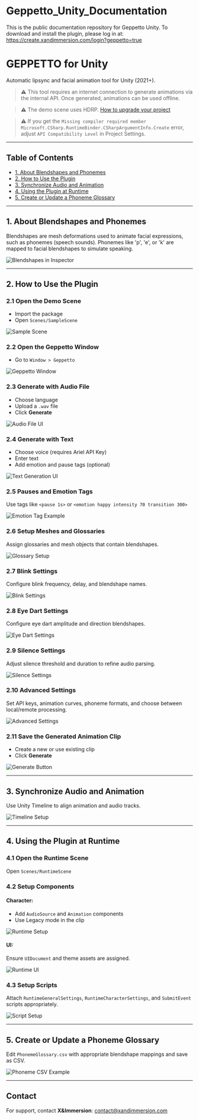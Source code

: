 # Geppetto_Unity_Documentation
This is the public documentation repository for Geppetto Unity. To download and install the plugin, please log in at: https://create.xandimmersion.com/login?geppetto=true

# GEPPETTO for Unity

Automatic lipsync and facial animation tool for Unity (2021+).

> ⚠️ This tool requires an internet connection to generate animations via the internal API. Once generated, animations can be used offline.  

> ⚠️ The demo scene uses HDRP. [How to upgrade your project](https://docs.unity.cn/Packages/com.unity.render-pipelines.high-definition@14.0/manual/Upgrading-To-HDRP)  

> ⚠️ If you get the `Missing compiler required member Microsoft.CSharp.RuntimeBinder.CSharpArgumentInfo.Create` error, adjust `API Compatibility Level` in Project Settings.


---

## Table of Contents

- [1. About Blendshapes and Phonemes](#1-about-blendshapes-and-phonemes)
- [2. How to Use the Plugin](#2-how-to-use-the-plugin)
- [3. Synchronize Audio and Animation](#3-synchronize-audio-and-animation)
- [4. Using the Plugin at Runtime](#4-using-the-plugin-at-runtime)
- [5. Create or Update a Phoneme Glossary](#5-create-or-update-a-phoneme-glossary)

---

## 1. About Blendshapes and Phonemes

Blendshapes are mesh deformations used to animate facial expressions, such as phonemes (speech sounds).
Phonemes like 'p', 'e', or 'k' are mapped to facial blendshapes to simulate speaking.

![Blendshapes in Inspector](/docs/images/geppetto_page1_img1.png)


---

## 2. How to Use the Plugin

### 2.1 Open the Demo Scene
- Import the package
- Open `Scenes/SampleScene`

![Sample Scene](/docs/images/geppetto_page4_img1.png)

### 2.2 Open the Geppetto Window
- Go to `Window > Geppetto`

![Geppetto Window](/docs/images/geppetto_page5_img1.png)

### 2.3 Generate with Audio File
- Choose language
- Upload a `.wav` file
- Click **Generate**

![Audio File UI](/docs/images/geppetto_page5_img2.png)

### 2.4 Generate with Text
- Choose voice (requires Ariel API Key)
- Enter text
- Add emotion and pause tags (optional)

![Text Generation UI](/docs/images/geppetto_page6_img1.png)

### 2.5 Pauses and Emotion Tags
Use tags like `<pause 1s>` or `<emotion happy intensity 70 transition 300>`

![Emotion Tag Example](/docs/images/geppetto_page6_img2.png)

### 2.6 Setup Meshes and Glossaries
Assign glossaries and mesh objects that contain blendshapes.

![Glossary Setup](/docs/images/geppetto_page6_img3.png)

### 2.7 Blink Settings
Configure blink frequency, delay, and blendshape names.

![Blink Settings](/docs/images/geppetto_page7_img2.png)

### 2.8 Eye Dart Settings
Configure eye dart amplitude and direction blendshapes.

![Eye Dart Settings](/docs/images/geppetto_page8_img1.png)

### 2.9 Silence Settings
Adjust silence threshold and duration to refine audio parsing.

![Silence Settings](/docs/images/geppetto_page9_img1.png)

### 2.10 Advanced Settings
Set API keys, animation curves, phoneme formats, and choose between local/remote processing.

![Advanced Settings](/docs/images/geppetto_page10_img1.png)

### 2.11 Save the Generated Animation Clip
- Create a new or use existing clip
- Click **Generate**

![Generate Button](/docs/images/geppetto_page11_img1.png)


---

## 3. Synchronize Audio and Animation
Use Unity Timeline to align animation and audio tracks.

![Timeline Setup](/docs/images/geppetto_page13_img1.png)


---

## 4. Using the Plugin at Runtime

### 4.1 Open the Runtime Scene
Open `Scenes/RuntimeScene`
### 4.2 Setup Components
#### Character:
- Add `AudioSource` and `Animation` components
- Use Legacy mode in the clip

![Runtime Setup](/docs/images/geppetto_page15_img1.png)

#### UI:
Ensure `UIDocument` and theme assets are assigned.

![Runtime UI](/docs/images/geppetto_page16_img1.png)

### 4.3 Setup Scripts
Attach `RuntimeGeneralSettings`, `RuntimeCharacterSettings`, and `SubmitEvent` scripts appropriately.

![Script Setup](/docs/images/geppetto_page17_img1.png)


---

## 5. Create or Update a Phoneme Glossary
Edit `PhonemeGlossary.csv` with appropriate blendshape mappings and save as CSV.

![Phoneme CSV Example](/docs/images/geppetto_page25_img1.png)


---

## Contact
For support, contact **X&Immersion**: [contact@xandimmersion.com](mailto:contact@xandimmersion.com)


